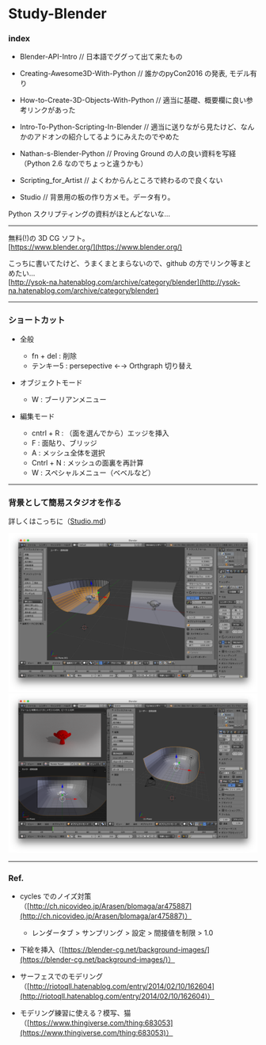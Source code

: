 # Study-Blender  



### index  

- Blender-API-Intro // 日本語でググって出て来たもの  

- Creating-Awesome3D-With-Python // 誰かのpyCon2016 の発表, モデル有り  

- How-to-Create-3D-Objects-With-Python // 適当に基礎、概要欄に良い参考リンクがあった  

- Intro-To-Python-Scripting-In-Blender // 適当に送りながら見たけど、なんかのアドオンの紹介してるようにみえたのでやめた  

- Nathan-s-Blender-Python // Proving Ground の人の良い資料を写経（Python 2.6 なのでちょっと違うかも）  

- Scripting_for_Artist // よくわからんところで終わるので良くない  

- Studio // 背景用の板の作り方メモ。データ有り。  



Python スクリプティングの資料がほとんどないな...


---  

無料(!)の 3D CG ソフト。  
[https://www.blender.org/](https://www.blender.org/)  


こっちに書いてたけど、うまくまとまらないので、github の方でリンク等まとめたい...  
[http://ysok-na.hatenablog.com/archive/category/blender](http://ysok-na.hatenablog.com/archive/category/blender)  


---  

### ショートカット  

- 全般  
  - fn + del : 削除  
  - テンキー5 : persepective ←→ Orthgraph 切り替え

- オブジェクトモード  
  - W : ブーリアンメニュー  

- 編集モード
  - cntrl + R : （面を選んでから）エッジを挿入  
  - F : 面貼り、ブリッジ  
  - A : メッシュ全体を選択  
  - Cntrl + N : メッシュの面裏を再計算   
  - W : スペシャルメニュー（ベベルなど）  


---  

### 背景として簡易スタジオを作る  

詳しくはこっちに（[Studio.md](https://github.com/naysok/Study-Blender/blob/master/Studio/Studio.md)）  

![photo](Studio/photo/Studio-02.png)  
![photo](Studio/photo/Studio-01.png)  

---  

### Ref.  

- cycles でのノイズ対策（[http://ch.nicovideo.jp/Arasen/blomaga/ar475887](http://ch.nicovideo.jp/Arasen/blomaga/ar475887)）  
  - レンダータブ > サンプリング > 設定 > 間接値を制限 > 1.0  

- 下絵を挿入（[https://blender-cg.net/background-images/](https://blender-cg.net/background-images/)）  

- サーフェスでのモデリング（[http://riotoqll.hatenablog.com/entry/2014/02/10/162604](http://riotoqll.hatenablog.com/entry/2014/02/10/162604)）  

- モデリング練習に使える？模写、猫（[https://www.thingiverse.com/thing:683053](https://www.thingiverse.com/thing:683053)）  